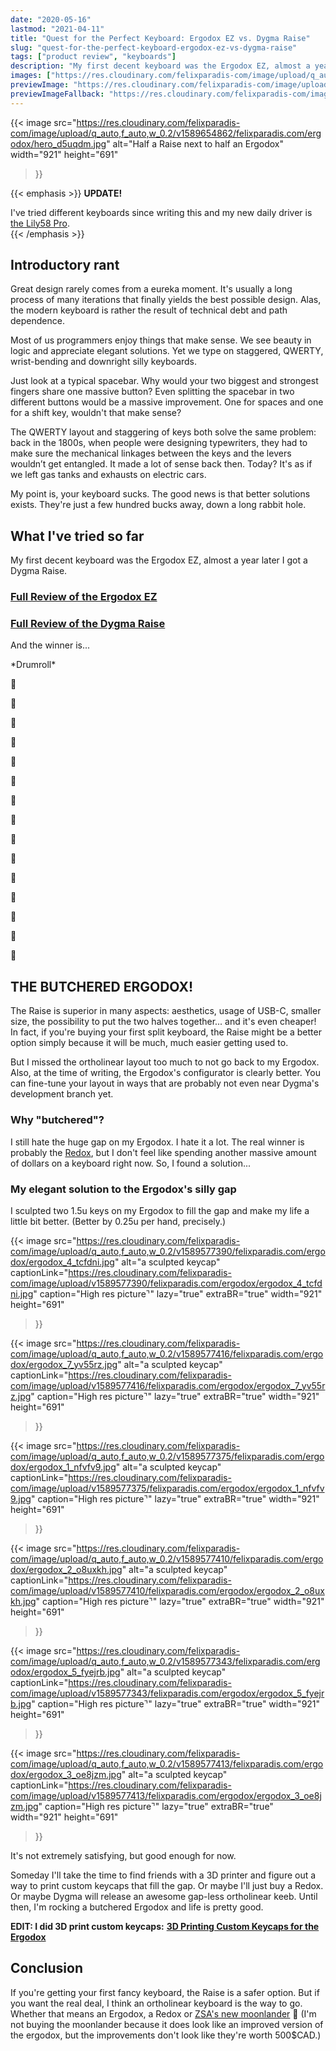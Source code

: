 ```yaml
--- 
date: "2020-05-16"
lastmod: "2021-04-11"
title: "Quest for the Perfect Keyboard: Ergodox EZ vs. Dygma Raise"
slug: "quest-for-the-perfect-keyboard-ergodox-ez-vs-dygma-raise" 
tags: ["product review", "keyboards"]
description: "My first decent keyboard was the Ergodox EZ, almost a year later I got a Dygma Raise. And the winner is..."
images: ["https://res.cloudinary.com/felixparadis-com/image/upload/q_auto,f_auto,w_0.2/v1589654862/felixparadis.com/ergodox/hero_d5uqdm.jpg"]
previewImage: "https://res.cloudinary.com/felixparadis-com/image/upload/q_auto,f_auto,w_0.1/v1589654862/felixparadis.com/ergodox/hero_d5uqdm.jpg"
previewImageFallback: "https://res.cloudinary.com/felixparadis-com/image/upload/q_auto,f_auto,w_0.1/v1589654862/felixparadis.com/ergodox/hero_d5uqdm.jpg"
---
```


{{< image 
    src="https://res.cloudinary.com/felixparadis-com/image/upload/q_auto,f_auto,w_0.2/v1589654862/felixparadis.com/ergodox/hero_d5uqdm.jpg" 
    alt="Half a Raise next to half an Ergodox"
    width="921"
    height="691"
>}}

{{< emphasis >}}
  **UPDATE!**

  I've tried different keyboards since writing this and my new daily
  driver is [the Lily58 Pro](/posts/lily58-pro-and-boardsource.xyz-review/).  
{{< /emphasis >}}

## Introductory rant

Great design rarely comes from a eureka moment. It's usually a long process of many iterations that finally yields the best possible design. Alas, the modern keyboard is rather the result of technical debt and path dependence.

Most of us programmers enjoy things that make sense. We see beauty in logic and appreciate elegant solutions. Yet we type on staggered, QWERTY, wrist-bending and downright silly keyboards.

Just look at a typical spacebar. Why would your two biggest and strongest fingers share one massive button? Even splitting the spacebar in two different buttons would be a massive improvement. One for spaces and one for a shift key, wouldn't that make sense?

The QWERTY layout and staggering of keys both solve the same problem: back in the 1800s, when people were designing typewriters, they had to make sure the mechanical linkages between the keys and the levers wouldn’t get entangled. It made a lot of sense back then. Today? It's as if we left gas tanks and exhausts on electric cars.

My point is, your keyboard sucks. The good news is that better solutions exists. They're just a few hundred bucks away, down a long rabbit hole.

## What I've tried so far

My first decent keyboard was the Ergodox EZ, almost a year later I got a Dygma Raise.

### [Full Review of the Ergodox EZ](https://medium.com/tech-reviews/ergodox-ez-review-thoughts-after-3-months-of-regular-use-370fd00cdaa2?source=friends_link&sk=363a8728b44f994241fd7b1acc7ba018)

### [Full Review of the Dygma Raise](https://medium.com/@FelixParadis/dygma-raise-review-thoughts-after-3-months-of-regular-use-41b19e91d357?source=friends_link&sk=d8a9c5437f4f04d2e78e070835929b3f)

And the winner is...

\*Drumroll\*

🥁

🥁

🥁

🥁

🥁

🥁

🥁

🥁

🥁

🥁

🥁

🥁

🥁

🥁

🥁

## THE BUTCHERED ERGODOX! 

The Raise is superior in many aspects: aesthetics, usage of USB-C, smaller size, the possibility to put the two halves together... and it's even cheaper! In fact, if you're buying your first split keyboard, the Raise might be a better option simply because it will be much, much easier getting used to.

But I missed the ortholinear layout too much to not go back to my Ergodox. Also, at the time of writing, the Ergodox's configurator is clearly better. You can fine-tune your layout in ways that are probably not even near Dygma's development branch yet.


### Why "butchered"?

I still hate the huge gap on my Ergodox. I hate it a lot.
The real winner is probably the [Redox](https://www.reddit.com/r/MechanicalKeyboards/comments/afk6ix/wireless_redox_endgame/), but I don't feel like spending another massive amount of dollars on a keyboard right now. So, I found a solution...

### My elegant solution to the Ergodox's silly gap
I sculpted two 1.5u keys on my Ergodox to fill the gap and make my life a little bit better. (Better by 0.25u  per hand, precisely.) 

{{< image 
    src="https://res.cloudinary.com/felixparadis-com/image/upload/q_auto,f_auto,w_0.2/v1589577390/felixparadis.com/ergodox/ergodox_4_tcfdni.jpg" 
    alt="a sculpted keycap"
    captionLink="https://res.cloudinary.com/felixparadis-com/image/upload/v1589577390/felixparadis.com/ergodox/ergodox_4_tcfdni.jpg"
    caption="High res picture⌝"
    lazy="true"
    extraBR="true"
    width="921"
    height="691"
>}}

{{< image 
    src="https://res.cloudinary.com/felixparadis-com/image/upload/q_auto,f_auto,w_0.2/v1589577416/felixparadis.com/ergodox/ergodox_7_yv55rz.jpg" 
    alt="a sculpted keycap"
    captionLink="https://res.cloudinary.com/felixparadis-com/image/upload/v1589577416/felixparadis.com/ergodox/ergodox_7_yv55rz.jpg"
    caption="High res picture⌝"
    lazy="true"
    extraBR="true"
    width="921"
    height="691"
>}}

{{< image 
    src="https://res.cloudinary.com/felixparadis-com/image/upload/q_auto,f_auto,w_0.2/v1589577375/felixparadis.com/ergodox/ergodox_1_nfvfv9.jpg" 
    alt="a sculpted keycap"
    captionLink="https://res.cloudinary.com/felixparadis-com/image/upload/v1589577375/felixparadis.com/ergodox/ergodox_1_nfvfv9.jpg"
    caption="High res picture⌝"
    lazy="true"
    extraBR="true"
    width="921"
    height="691"
>}}

{{< image 
    src="https://res.cloudinary.com/felixparadis-com/image/upload/q_auto,f_auto,w_0.2/v1589577410/felixparadis.com/ergodox/ergodox_2_o8uxkh.jpg" 
    alt="a sculpted keycap"
    captionLink="https://res.cloudinary.com/felixparadis-com/image/upload/v1589577410/felixparadis.com/ergodox/ergodox_2_o8uxkh.jpg"
    caption="High res picture⌝"
    lazy="true"
    extraBR="true"
    width="921"
    height="691"
>}}

{{< image 
    src="https://res.cloudinary.com/felixparadis-com/image/upload/q_auto,f_auto,w_0.2/v1589577343/felixparadis.com/ergodox/ergodox_5_fyejrb.jpg" 
    alt="a sculpted keycap"
    captionLink="https://res.cloudinary.com/felixparadis-com/image/upload/v1589577343/felixparadis.com/ergodox/ergodox_5_fyejrb.jpg"
    caption="High res picture⌝"
    lazy="true"
    extraBR="true"
    width="921"
    height="691"
>}}

{{< image 
    src="https://res.cloudinary.com/felixparadis-com/image/upload/q_auto,f_auto,w_0.2/v1589577413/felixparadis.com/ergodox/ergodox_3_oe8jzm.jpg" 
    alt="a sculpted keycap"
    captionLink="https://res.cloudinary.com/felixparadis-com/image/upload/v1589577413/felixparadis.com/ergodox/ergodox_3_oe8jzm.jpg"
    caption="High res picture⌝"
    lazy="true"
    extraBR="true"
    width="921"
    height="691"
>}}

It's not extremely satisfying, but good enough for now.

Someday I'll take the time to find friends with a 3D printer and figure out a way to print custom keycaps that fill the gap. Or maybe I'll just buy a Redox. Or maybe Dygma will release an awesome gap-less ortholinear keeb. Until then, I'm rocking a butchered Ergodox and life is pretty good.

**EDIT: I did 3D print custom keycaps:** [**3D Printing Custom Keycaps for the Ergodox**
](/posts/3d-printing-custom-keycaps-for-the-ergodox/)

## Conclusion 

If you're getting your first fancy keyboard, the Raise is a safer option. But if you want the real deal, I think an ortholinear keyboard is the way to go. Whether that means an Ergodox, a Redox or [ZSA's new moonlander](https://www.zsa.io/moonlander/) 👀 (I'm not buying the moonlander because it does look like an improved version of the ergodox, but the improvements don't look like they're worth 500$CAD.)
